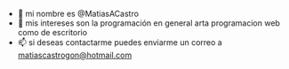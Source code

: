- 👋 mi nombre es @MatiasACastro
- 👀 mis intereses son la programación en general arta programacion web como de escritorio 
- 📫 si deseas contactarme puedes enviarme un correo a matiascastrogon@hotmail.com

<!---
MatiasACastro/MatiasACastro is a ✨ special ✨ repository because its `README.md` (this file) appears on your GitHub profile.
You can click the Preview link to take a look at your changes.
--->
